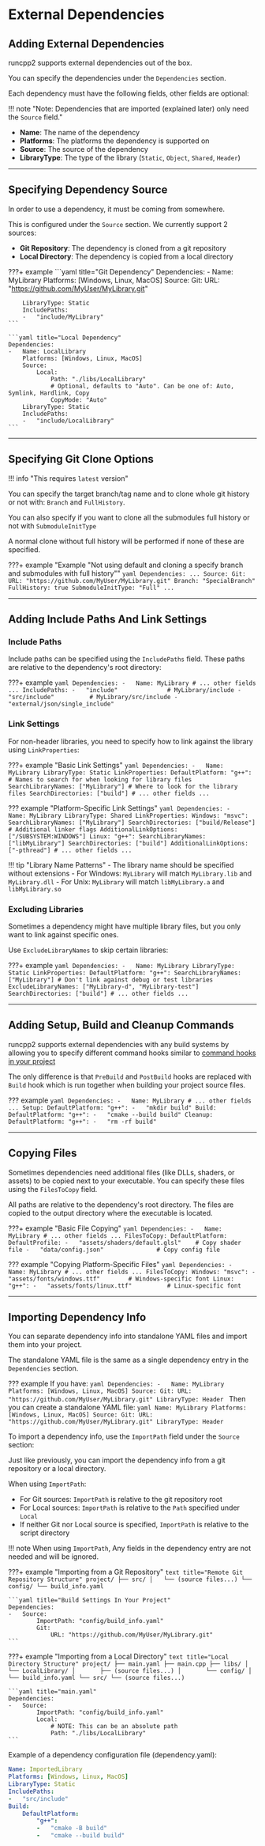 # External Dependencies

## Adding External Dependencies

runcpp2 supports external dependencies out of the box. 

You can specify the dependencies under the `Dependencies` section.

Each dependency must have the following fields, other fields are optional:

!!! note "Note: Dependencies that are imported (explained later) only need the `Source` field."
    

- **Name**: The name of the dependency
- **Platforms**: The platforms the dependency is supported on
- **Source**: The source of the dependency
- **LibraryType**: The type of the library (`Static`, `Object`, `Shared`, `Header`)

---

## Specifying Dependency Source

In order to use a dependency, it must be coming from somewhere.

This is configured under the `Source` section. We currently support 2 sources:

- **Git Repository**: The dependency is cloned from a git repository
- **Local Directory**: The dependency is copied from a local directory

???+ example
    ```yaml title="Git Dependency"
    Dependencies:
    -   Name: MyLibrary
        Platforms: [Windows, Linux, MacOS]
        Source:
            Git:
                URL: "https://github.com/MyUser/MyLibrary.git"
                
        LibraryType: Static
        IncludePaths:
        -   "include/MyLibrary"
    ```

    ```yaml title="Local Dependency"
    Dependencies:
    -   Name: LocalLibrary
        Platforms: [Windows, Linux, MacOS]
        Source:
            Local:
                Path: "./libs/LocalLibrary"
                # Optional, defaults to "Auto". Can be one of: Auto, Symlink, Hardlink, Copy
                CopyMode: "Auto"
        LibraryType: Static
        IncludePaths:
        -   "include/LocalLibrary"
    ```

---

## Specifying Git Clone Options

!!! info "This requires `latest` version"

You can specify the target branch/tag name and to clone whole git history or not with:
`Branch` and `FullHistory`. 

You can also specify if you want to clone all the submodules full history or not with `SubmoduleInitType`

A normal clone without full history will be performed if none of these are specified.

???+ example "Example "Not using default and cloning a specify branch and submodules with full history""
    ```yaml
    Dependencies:
    ...
        Source:
            Git:
                URL: "https://github.com/MyUser/MyLibrary.git"
                Branch: "SpecialBranch"
                FullHistory: true
                SubmoduleInitType: "Full"
    ...
    ```

---

## Adding Include Paths And Link Settings

### Include Paths

Include paths can be specified using the `IncludePaths` field. These paths are relative to the dependency's root directory:

???+ example
    ```yaml
    Dependencies:
    -   Name: MyLibrary
        # ... other fields ...
        IncludePaths:
        -   "include"              # MyLibrary/include
        -   "src/include"          # MyLibrary/src/include
        -   "external/json/single_include"
    ```

### Link Settings

For non-header libraries, you need to specify how to link against the library using `LinkProperties`:

???+ example "Basic Link Settings"
    ```yaml
    Dependencies:
    -   Name: MyLibrary
        LibraryType: Static
        LinkProperties:
            DefaultPlatform:
                "g++":
                    # Names to search for when looking for library files
                    SearchLibraryNames: ["MyLibrary"]
                    # Where to look for the library files
                    SearchDirectories: ["build"]
        # ... other fields ...
    ```

??? example "Platform-Specific Link Settings"
    ```yaml
    Dependencies:
    -   Name: MyLibrary
        LibraryType: Shared
        LinkProperties:
            Windows:
                "msvc":
                    SearchLibraryNames: ["MyLibrary"]
                    SearchDirectories: ["build/Release"]
                    # Additional linker flags
                    AdditionalLinkOptions: ["/SUBSYSTEM:WINDOWS"]
            Linux:
                "g++":
                    SearchLibraryNames: ["libMyLibrary"]
                    SearchDirectories: ["build"]
                    AdditionalLinkOptions: ["-pthread"]
        # ... other fields ...
    ```

!!! tip "Library Name Patterns"
    - The library name should be specified without extensions
    - For Windows: `MyLibrary` will match `MyLibrary.lib` and `MyLibrary.dll`
    - For Unix: `MyLibrary` will match `libMyLibrary.a` and `libMyLibrary.so`

### Excluding Libraries

Sometimes a dependency might have multiple library files, but you only want to link against specific ones. 

Use `ExcludeLibraryNames` to skip certain libraries:

???+ example
    ```yaml
    Dependencies:
    -   Name: MyLibrary
        LibraryType: Static
        LinkProperties:
            DefaultPlatform:
                "g++":
                    SearchLibraryNames: ["MyLibrary"]
                    # Don't link against debug or test libraries
                    ExcludeLibraryNames: ["MyLibrary-d", "MyLibrary-test"]
                    SearchDirectories: ["build"]
        # ... other fields ...
    ```

---

## Adding Setup, Build and Cleanup Commands

runcpp2 supports external dependencies with any build systems by allowing you to specify different command hooks similar to [command hooks in your project](building_project_sources.md#adding-command-hooks)

The only difference is that `PreBuild` and `PostBuild` hooks are replaced with `Build` hook which is run together when building your project source files.

??? example
    ```yaml
    Dependencies:
    -   Name: MyLibrary
        # ... other fields ...
        Setup:
            DefaultPlatform:
                "g++":
                    -   "mkdir build"
        Build:
            DefaultPlatform:
                "g++":
                    -   "cmake --build build"
        Cleanup:
            DefaultPlatform:
                "g++":
                    -   "rm -rf build"
    ```

---

## Copying Files

Sometimes dependencies need additional files (like DLLs, shaders, or assets) to be copied next to your executable. You can specify these files using the `FilesToCopy` field.

All paths are relative to the dependency's root directory. The files are copied to the output directory where the executable is located.

???+ example "Basic File Copying"
    ```yaml
    Dependencies:
    -   Name: MyLibrary
        # ... other fields ...
        FilesToCopy:
            DefaultPlatform:
                DefaultProfile:
                -   "assets/shaders/default.glsl"    # Copy shader file
                -   "data/config.json"               # Copy config file
    ```

??? example "Copying Platform-Specific Files"
    ```yaml
    Dependencies:
    -   Name: MyLibrary
        # ... other fields ...
        FilesToCopy:
            Windows:
                "msvc":
                -   "assets/fonts/windows.ttf"        # Windows-specific font
            Linux:
                "g++":
                -   "assets/fonts/linux.ttf"          # Linux-specific font
    ```

---

## Importing Dependency Info

You can separate dependency info into standalone YAML files and import them into your project.

The standalone YAML file is the same as a single dependency entry in the `Dependencies` section.

??? example
    If you have:
    ```yaml
    Dependencies:
    -   Name: MyLibrary
        Platforms: [Windows, Linux, MacOS]
        Source:
            Git:
                URL: "https://github.com/MyUser/MyLibrary.git"
        LibraryType: Header
    ```
    Then you can create a standalone YAML file:
    ```yaml
    Name: MyLibrary
    Platforms: [Windows, Linux, MacOS]
    Source:
        Git:
            URL: "https://github.com/MyUser/MyLibrary.git"
    LibraryType: Header
    ```

To import a dependency info, use the `ImportPath` field under the `Source` section:

Just like previously, you can import the dependency info from a git repository or a local directory.

When using `ImportPath`:

- For Git sources: `ImportPath` is relative to the git repository root
- For Local sources: `ImportPath` is relative to the `Path` specified under `Local`
- If neither Git nor Local source is specified, `ImportPath` is relative to the script directory

!!! note
    When using `ImportPath`, Any fields in the dependency entry are not needed and will be ignored.

???+ example "Importing from a Git Repository"
    ```text title="Remote Git Repository Structure"
    project/
    ├── src/
    │   └── (source files...)
    └── config/
        └── build_info.yaml
    ```

    ```yaml title="Build Settings In Your Project"
    Dependencies:
    -   Source:
            ImportPath: "config/build_info.yaml"
            Git:
                URL: "https://github.com/MyUser/MyLibrary.git"
    ```

???+ example "Importing from a Local Directory"
    ```text title="Local Directory Structure"
    project/
    ├── main.yaml
    ├── main.cpp
    ├── libs/
    │   └── LocalLibrary/
    │       ├── (source files...)
    │       └── config/
    │           └── build_info.yaml
    └── src/
        └── (source files...)
    ```

    ```yaml title="main.yaml"
    Dependencies:
    -   Source:
            ImportPath: "config/build_info.yaml"
            Local:
                # NOTE: This can be an absolute path
                Path: "./libs/LocalLibrary"
    ```



Example of a dependency configuration file (dependency.yaml):
```yaml
Name: ImportedLibrary
Platforms: [Windows, Linux, MacOS]
LibraryType: Static
IncludePaths:
-   "src/include"
Build:
    DefaultPlatform:
        "g++":
        -   "cmake -B build"
        -   "cmake --build build"
```
